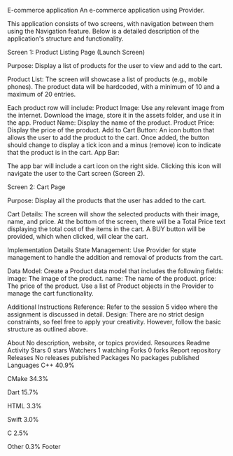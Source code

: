 E-commerce application
An e-commerce application using Provider.

This application consists of two screens, with navigation between them using the Navigation feature. Below is a detailed description of the application's structure and functionality.

Screen 1: Product Listing Page (Launch Screen)

Purpose: Display a list of products for the user to view and add to the cart.

Product List: The screen will showcase a list of products (e.g., mobile phones). The product data will be hardcoded, with a minimum of 10 and a maximum of 20 entries.

Each product row will include: Product Image: Use any relevant image from the internet. Download the image, store it in the assets folder, and use it in the app. Product Name: Display the name of the product. Product Price: Display the price of the product. Add to Cart Button: An icon button that allows the user to add the product to the cart. Once added, the button should change to display a tick icon and a minus (remove) icon to indicate that the product is in the cart. App Bar:

The app bar will include a cart icon on the right side. Clicking this icon will navigate the user to the Cart screen (Screen 2).

Screen 2: Cart Page

Purpose: Display all the products that the user has added to the cart.

Cart Details: The screen will show the selected products with their image, name, and price. At the bottom of the screen, there will be a Total Price text displaying the total cost of the items in the cart. A BUY button will be provided, which when clicked, will clear the cart.

Implementation Details State Management: Use Provider for state management to handle the addition and removal of products from the cart.

Data Model: Create a Product data model that includes the following fields: image: The image of the product. name: The name of the product. price: The price of the product. Use a list of Product objects in the Provider to manage the cart functionality.

Additional Instructions Reference: Refer to the session 5 video where the assignment is discussed in detail. Design: There are no strict design constraints, so feel free to apply your creativity. However, follow the basic structure as outlined above.

About
No description, website, or topics provided.
Resources
 Readme
 Activity
Stars
 0 stars
Watchers
 1 watching
Forks
 0 forks
Report repository
Releases
No releases published
Packages
No packages published
Languages
C++
40.9%
 
CMake
34.3%
 
Dart
15.7%
 
HTML
3.3%
 
Swift
3.0%
 
C
2.5%
 
Other
0.3%
Footer
